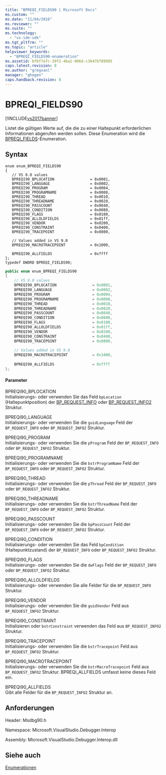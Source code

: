 ```yaml
---
title: "BPREQI_FIELDS90 | Microsoft Docs"
ms.custom: ""
ms.date: "11/04/2016"
ms.reviewer: ""
ms.suite: ""
ms.technology: 
  - "vs-ide-sdk"
ms.tgt_pltfrm: ""
ms.topic: "article"
helpviewer_keywords: 
  - "BPREQI_FIELDS90-enumeration"
ms.assetid: bf6f7efc-39f2-46a2-906d-c3647bf89995
caps.latest.revision: 8
ms.author: "gregvanl"
manager: "ghogen"
caps.handback.revision: 8
---
```

# BPREQI_FIELDS90
[!INCLUDE[vs2017banner](../../../code-quality/includes/vs2017banner.md)]

Listet die gültigen Werte auf, die die zu einer Haltepunkt erforderlichen Informationen abgerufen werden sollen.  Diese Enumeration wird die [BPREQI\_FIELDS](../../../extensibility/debugger/reference/bpreqi-fields.md)\-Enumeration.  
  
## Syntax  
  
```cpp#  
enum enum_BPREQI_FIELDS90  
{  
   // VS 8.0 values  
   BPREQI90_BPLOCATION                = 0x0001,  
   BPREQI90_LANGUAGE                  = 0x0002,  
   BPREQI90_PROGRAM                   = 0x0004,  
   BPREQI90_PROGRAMNAME               = 0x0008,  
   BPREQI90_THREAD                    = 0x0010,  
   BPREQI90_THREADNAME                = 0x0020,  
   BPREQI90_PASSCOUNT                 = 0x0040,  
   BPREQI90_CONDITION                 = 0x0080,  
   BPREQI90_FLAGS                     = 0x0100,  
   BPREQI90_ALLOLDFIELDS              = 0x01ff,  
   BPREQI90_VENDOR                    = 0x0200,  
   BPREQI90_CONSTRAINT                = 0x0400,  
   BPREQI90_TRACEPOINT                = 0x0800,  
  
   // Values added in VS 9.0  
   BPREQI90_MACROTRACEPOINT           = 0x1000,  
  
   BPREQI90_ALLFIELDS                 = 0xffff  
};  
typedef DWORD BPREQI_FIELDS90;  
```  
  
```c#  
public enum enum_BPREQI_FIELDS90  
{  
    // VS 8.0 values  
    BPREQI90_BPLOCATION                = 0x0001,  
    BPREQI90_LANGUAGE                  = 0x0002,  
    BPREQI90_PROGRAM                   = 0x0004,  
    BPREQI90_PROGRAMNAME               = 0x0008,  
    BPREQI90_THREAD                    = 0x0010,  
    BPREQI90_THREADNAME                = 0x0020,  
    BPREQI90_PASSCOUNT                 = 0x0040,  
    BPREQI90_CONDITION                 = 0x0080,  
    BPREQI90_FLAGS                     = 0x0100,  
    BPREQI90_ALLOLDFIELDS              = 0x01ff,  
    BPREQI90_VENDOR                    = 0x0200,  
    BPREQI90_CONSTRAINT                = 0x0400,  
    BPREQI90_TRACEPOINT                = 0x0800,  
  
    // Values added in VS 9.0  
    BPREQI90_MACROTRACEPOINT           = 0x1000,  
  
    BPREQI90_ALLFIELDS                 = 0xffff  
};  
```  
  
#### Parameter  
 BPREQI90\_BPLOCATION  
 Initialisierungs\- oder verwenden Sie das Feld `bpLocation` \(Haltepunktposition\) der [BP\_REQUEST\_INFO](../../../extensibility/debugger/reference/bp-request-info.md) oder [BP\_REQUEST\_INFO2](../../../extensibility/debugger/reference/bp-request-info2.md) Struktur.  
  
 BPREQI90\_LANGUAGE  
 Initialisierungs\- oder verwenden Sie die `guidLanguage` Feld der `BP_REQUEST_INFO` oder `BP_REQUEST_INFO2` Struktur.  
  
 BPREQI90\_PROGRAM  
 Initialisierungs\- oder verwenden Sie die `pProgram` Feld der `BP_REQUEST_INFO` oder `BP_REQUEST_INFO2` Struktur.  
  
 BPREQI90\_PROGRAMNAME  
 Initialisierungs\- oder verwenden Sie die `bstrProgramName` Feld der `BP_REQUEST_INFO` oder `BP_REQUEST_INFO2` Struktur.  
  
 BPREQI90\_THREAD  
 Initialisierungs\- oder verwenden Sie die `pThread` Feld der `BP_REQUEST_INFO` oder `BP_REQUEST_INFO2` Struktur.  
  
 BPREQI90\_THREADNAME  
 Initialisierungs\- oder verwenden Sie die `bstrThreadName` Feld der `BP_REQUEST_INFO` oder `BP_REQUEST_INFO2` Struktur.  
  
 BPREQI90\_PASSCOUNT  
 Initialisierungs\- oder verwenden Sie die `bpPassCount` Feld der `BP_REQUEST_INFO` oder `BP_REQUEST_INFO2` Struktur.  
  
 BPREQI90\_CONDITION  
 Initialisierungs\- oder verwenden Sie das Feld `bpCondition` \(Haltepunktzustand\) der `BP_REQUEST_INFO` oder `BP_REQUEST_INFO2` Struktur.  
  
 BPREQI90\_FLAGS  
 Initialisierungs\- oder verwenden Sie die `dwFlags` Feld der `BP_REQUEST_INFO` oder `BP_REQUEST_INFO2` Struktur.  
  
 BPREQI90\_ALLOLDFIELDS  
 Initialisierungs\- oder verwenden Sie alle Felder für die `BP_REQUEST_INFO` Struktur.  
  
 BPREQI90\_VENDOR  
 Initialisierungs\- oder verwenden Sie die `guidVendor` Feld aus `BP_REQUEST_INFO2` Struktur.  
  
 BPREQI90\_CONSTRAINT  
 Initialisieren oder `bstrConstraint` verwenden das Feld aus `BP_REQUEST_INFO2` Struktur.  
  
 BPREQI90\_TRACEPOINT  
 Initialisierungs\- oder verwenden Sie die `bstrTracepoint` Feld aus `BP_REQUEST_INFO2` Struktur.  
  
 BPREQI90\_MACROTRACEPOINT  
 Initialisierungs\- oder verwenden Sie die `bstrMacroTracepoint` Feld aus `BP_REQUEST_INFO2` Struktur.  BPREQI\_ALLFIELDS umfasst keine dieses Feld ein.  
  
 BPREQI90\_ALLFIELDS  
 Gibt alle Felder für die `BP_REQUEST_INFO2` Struktur an.  
  
## Anforderungen  
 Header: Msdbg90.h  
  
 Namespace: Microsoft.VisualStudio.Debugger.Interop  
  
 Assembly: Microsoft.VisualStudio.Debugger.Interop.dll  
  
## Siehe auch  
 [Enumerationen](../../../extensibility/debugger/reference/enumerations-visual-studio-debugging.md)